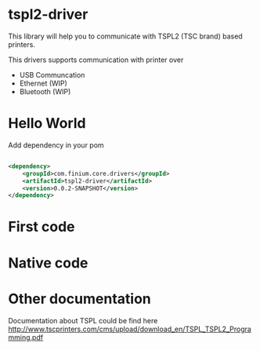 tspl2-driver
============

This library will help you to communicate with TSPL2 (TSC brand) based printers.

This drivers supports communication with printer over 
* USB Communcation
* Ethernet (WIP)
* Bluetooth (WIP)


Hello World
=================

Add dependency in your pom

  	  
```xml

<dependency>
    <groupId>com.finium.core.drivers</groupId>
    <artifactId>tspl2-driver</artifactId>
    <version>0.0.2-SNAPSHOT</version>
</dependency>
```



First code
=================
  

Native code
=================


Other documentation
=================

Documentation about TSPL could be find here
http://www.tscprinters.com/cms/upload/download_en/TSPL_TSPL2_Programming.pdf
